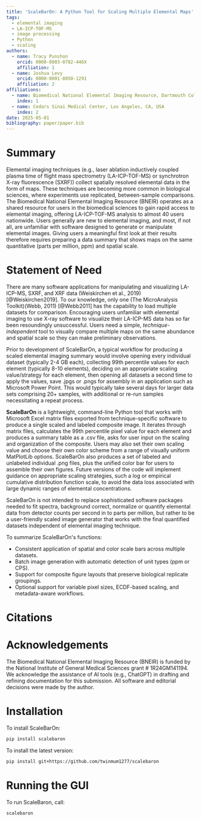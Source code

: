 ```yaml
---
title: 'ScaleBarOn: A Python Tool for Scaling Multiple Elemental Maps'
tags:
  - elemental imaging
  - LA-ICP-TOF-MS
  - image processing
  - Python
  - scaling
authors:
  - name: Tracy Punshon
    orcid: 0000-0003-0782-446X
    affiliation: 1
  - name: Joshua Levy
    orcid: 0000-0001-8050-1291
    affiliation: 2
affiliations:
  - name: Biomedical National Elemental Imaging Resource, Dartmouth College, Hanover, NH, USA
    index: 1
  - name: Cedars Sinai Medical Center, Los Angeles, CA, USA
    index: 2
date: 2025-05-01
bibliography: paper/paper.bib
---
```


# Summary 

Elemental imaging techniques (e.g., laser ablation inductively coupled plasma time of flight mass spectrometry (LA-ICP-TOF-MS) or synchrotron X-ray fluorescence (SXRF)) collect spatially resolved elemental data in the form of maps. These techniques are becoming more common in biological sciences, where experiments use replicated, between-sample comparisons. The Biomedical National Elemental Imaging Resource (BNEIR) operates as a shared resource for users in the biomedical sciences to gain rapid access to elemental imaging, offering LA-ICP-TOF-MS analysis to almost 40 users nationwide. Users generally are new to elemental imaging, and most, if not all, are unfamiliar with software designed to generate or manipulate elemental images. Giving users a meaningful first look at their results therefore requires preparing a data summary that shows maps on the same quantitative (parts per million, ppm) and spatial scale. 

# Statement of Need

There are many software applications for manipulating and visualizing LA-ICP-MS, SXRF, and XRF data (Weiskirchen et al., 2019) [@Weiskirchen2019]. To our knowledge, only one (The MicroAnalysis Toolkit)(Webb, 2011) [@Webb2011] has the capability to load multiple datasets for comparison. Encouraging users unfamiliar with elemental imaging to use X-ray software to visualize their LA-ICP-MS data has so far been resoundingly unsuccessful. Users need a simple, *technique-independent* tool to visually compare multiple maps on the same abundance and spatial scale so they can make preliminary observations. 

Prior to development of ScaleBarOn, a typical workflow for producing a scaled elemental imaging summary would involve opening every individual dataset (typically 2-4 GB each), collecting 99th percentile values for each element (typically 8-10 elements), deciding on an appropriate scaling value/strategy for each element, then opening all datasets a second time to apply the values, save .jpgs or .pngs for assembly in an application such as Microsoft Power Point. This would typically take several days for larger data sets comprising 20+ samples, with additional or re-run samples necessitating a repeat process.

**ScaleBarOn** is a lightweight, command-line Python tool that works with Microsoft Excel matrix files exported from technique-specific software to produce a single scaled and labeled composite image. It iterates through matrix files, calculates the 99th percentile pixel value for each element and produces a summary table as a .csv file, asks for user input on the scaling and organization of the composite. Users may also set their own scaling value and choose their own color scheme from a range of visually uniform MatPlotLib options. ScaleBarOn also produces a set of labeled and unlabeled individual .png files, plus the unified color bar for users to assemble their own figures. Future versions of the code will implement guidance on appropriate scaling strategies, such a log or empirical cumulative distribution function scale, to avoid the data loss associated with large dynamic ranges of elemental concentrations. 

ScaleBarOn is not intended to replace sophisticated software packages needed to fit spectra, background correct, normalize or quantify elemental data from detector counts per second in to parts per million, but rather to be a user-friendly scaled image generator that works with the final quantified datasets independent of elemental imaging technique.  

To summarize ScaleBarOn's functions:

- Consistent application of spatial and color scale bars across multiple datasets.
- Batch image generation with automatic detection of unit types (ppm or CPS).
- Support for composite figure layouts that preserve biological replicate groupings.
- Optional support for variable pixel sizes, ECDF-based scaling, and metadata-aware workflows.

# Citations


# Acknowledgements

The Biomedical National Elemental Imaging Resource (BNEIR) is funded by the National Institute of General Medical Sciences grant # 1R24GM141194. We acknowledge the assistance of AI tools (e.g., ChatGPT) in drafting and refining documentation for this submission. All software and editorial decisions were made by the author.

# Installation

To install ScaleBarOn:

```bash
pip install scalebaron
```

To install the latest version:

```bash
pip install git+https://github.com/twinmum1277/scalebaron
```

# Running the GUI

To run ScaleBaron, call:

```bash
scalebaron
```